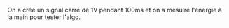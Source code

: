 On a créé un signal carré de 1V pendant 100ms et on a mesulré l'énérgie à la main pour tester l'algo.